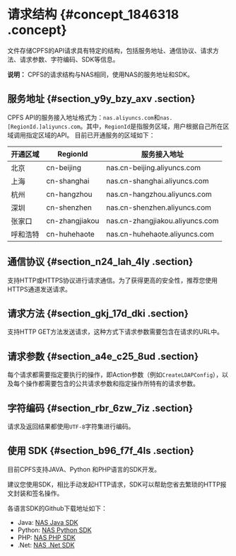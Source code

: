 # 请求结构 {#concept_1846318 .concept}

文件存储CPFS的API请求具有特定的结构，包括服务地址、通信协议、请求方法、请求参数、字符编码、SDK等信息。

**说明：** CPFS的请求结构与NAS相同，使用NAS的服务地址和SDK。

## 服务地址 {#section_y9y_bzy_axv .section}

CPFS API的服务接入地址格式为：`nas.aliyuncs.com`和`nas.[RegionId.]aliyuncs.com`。其中，`RegionId`是指服务区域，用户根据自己所在区域调用指定区域的API。 目前已开通服务的区域如下：

|开通区域|RegionId|服务接入地址|
|----|--------|------|
|北京|cn-beijing|nas.cn-beijing.aliyuncs.com|
|上海|cn-shanghai|nas.cn-shanghai.aliyuncs.com|
|杭州|cn-hangzhou|nas.cn-hangzhou.aliyuncs.com|
|深圳|cn-shenzhen|nas.cn-shenzhen.aliyuncs.com|
|张家口|cn-zhangjiakou|nas.cn-zhangjiakou.aliyuncs.com|
|呼和浩特|cn-huhehaote|nas.cn-huhehaote.aliyuncs.com|

## 通信协议 {#section_n24_lah_4ly .section}

支持HTTP或HTTPS协议进行请求通信。为了获得更高的安全性，推荐您使用HTTPS通道发送请求。

## 请求方法 {#section_gkj_17d_dki .section}

支持HTTP GET方法发送请求，这种方式下请求参数需要包含在请求的URL中。

## 请求参数 {#section_a4e_c25_8ud .section}

每个请求都需要指定要执行的操作，即Action参数（例如`CreateLDAPConfig`），以及每个操作都需要包含的公共请求参数和指定操作所特有的请求参数。

## 字符编码 {#section_rbr_6zw_7iz .section}

请求及返回结果都使用`UTF-8`字符集进行编码。

## 使用 SDK {#section_b96_f7f_4ls .section}

目前CPFS支持JAVA、Python 和PHP语言的SDK开发。

建议您使用SDK，相比手动发起HTTP请求，SDK可以帮助您省去繁琐的HTTP报文封装和签名操作。

各语言SDK的Github下载地址如下：

-   Java: [NAS Java SDK](https://github.com/aliyun/aliyun-openapi-java-sdk/tree/master/aliyun-java-sdk-nas)
-   Python: [NAS Python SDK](https://github.com/aliyun/aliyun-openapi-python-sdk/tree/master/aliyun-python-sdk-nas)
-   PHP: [NAS PHP SDK](https://github.com/aliyun/aliyun-openapi-php-sdk/tree/master/aliyun-php-sdk-nas)
-   .Net: [NAS .Net SDK](https://github.com/aliyun/aliyun-openapi-net-sdk/tree/master/aliyun-net-sdk-nas)

